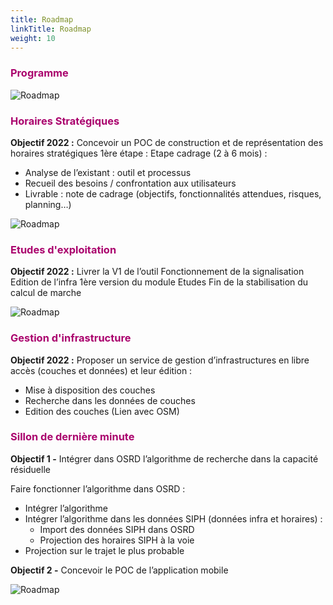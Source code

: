 ```yaml
---
title: Roadmap
linkTitle: Roadmap
weight: 10
---
```


<font color=#aa026d>

### Programme

</font>

![Roadmap](../roadmap_prog.png)

<font color=#aa026d>

### Horaires Stratégiques

</font>

**Objectif 2022 :** Concevoir un POC de construction et de représentation des horaires stratégiques
1ère étape : Etape cadrage (2 à 6 mois) :

- Analyse de l’existant : outil et processus
- Recueil des besoins / confrontation aux utilisateurs
- Livrable : note de cadrage (objectifs, fonctionnalités attendues, risques, planning…)

![Roadmap](../roadmap_hs.png)

<font color=#aa026d>

### Etudes d'exploitation

</font>

**Objectif 2022 :** Livrer la V1 de l’outil
Fonctionnement de la signalisation
Edition de l’infra
1ère version du module Etudes
Fin de la stabilisation du calcul de marche

![Roadmap](../roadmap_eex.png)

<font color=#aa026d>

### Gestion d'infrastructure

</font>

**Objectif 2022 :** Proposer un service de gestion d’infrastructures en libre accès (couches et données) et leur édition :

- Mise à disposition des couches
- Recherche dans les données de couches
- Edition des couches
  (Lien avec OSM)

<font color=#aa026d>

### Sillon de dernière minute

</font>

**Objectif 1 -** Intégrer dans OSRD l’algorithme de recherche dans la capacité résiduelle

Faire fonctionner l’algorithme dans OSRD :

- Intégrer l’algorithme
- Intégrer l’algorithme dans les données SIPH (données infra et horaires) :
  - Import des données SIPH dans OSRD
  - Projection des horaires SIPH à la voie
- Projection sur le trajet le plus probable

**Objectif 2 -** Concevoir le POC de l’application mobile

![Roadmap](../roadmap_sdm.png)
